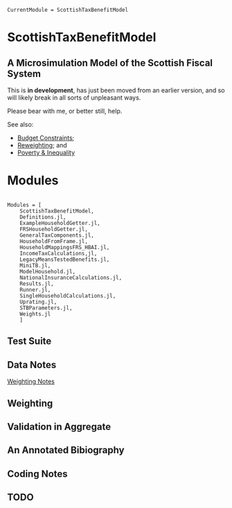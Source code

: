 ```@meta
CurrentModule = ScottishTaxBenefitModel
```

# ScottishTaxBenefitModel

## A  Microsimulation Model of the Scottish Fiscal System

This is **in development**, has just been moved from an earlier version, and so will likely break in all sorts of unpleasant ways.

Please bear with me, or better still, help.

See also:

* [Budget Constraints](https://github.com/grahamstark/BudgetConstraints.jl);
* [Reweighting](https://github.com/grahamstark/SurveyDataWeighting.jl); and
* [Poverty & Inequality](https://github.com/grahamstark/PovertyAndInequalityMeasures.jl)


# Modules

```@index
```

```@autodocs
Modules = [
    ScottishTaxBenefitModel,
    Definitions.jl,
    ExampleHouseholdGetter.jl,
    FRSHouseholdGetter.jl,
    GeneralTaxComponents.jl,
    HouseholdFromFrame.jl,
    HouseholdMappingsFRS_HBAI.jl,
    IncomeTaxCalculations,jl,
    LegacyMeansTestedBenefits.jl,
    MiniTB.jl,
    ModelHousehold.jl,
    NationalInsuranceCalculations.jl,
    Results.jl,
    Runner.jl,
    SingleHouseholdCalculations.jl,
    Uprating.jl,
    STBParameters.jl,
    Weights.jl
    ]
```

## Test Suite 

## Data Notes

[Weighting Notes](weighting.md)

## Weighting

## Validation in Aggregate

## An Annotated Bibiography

## Coding Notes

## TODO



